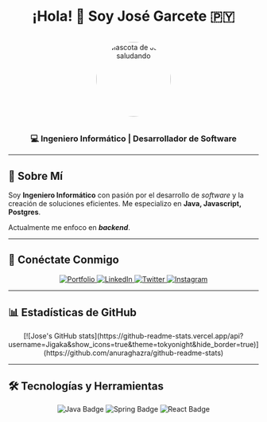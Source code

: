 <div align="center">

# ¡Hola! 👋 Soy José Garcete 🇵🇾

<img src="https://upload.wikimedia.org/wikipedia/commons/5/5d/Duke_%28Java_mascot%29_waving.svg" alt="Mascota de Java saludando" style="width: 150px; height: 150px; border-radius: 50%; object-fit: cover; margin-top: 15px; margin-bottom: 10px;"/>

### 💻 Ingeniero Informático | Desarrollador de Software

</div>

---

## 🎯 Sobre Mí

Soy **Ingeniero Informático** con pasión por el desarrollo de *software* y la creación de soluciones eficientes. Me especializo en **Java, Javascript, Postgres**.

Actualmente me enfoco en ***backend***.

---

## 🔗 Conéctate Conmigo

<p align="center">
  <a href="https://jose-garcete.dev" target="_blank">
    <img src="https://img.shields.io/badge/Portfolio-FF5722?style=for-the-badge&logo=react&logoColor=white" alt="Portfolio"/>
  </a>
  <a href="https://www.linkedin.com/in/jose-garcete/" target="_blank">
    <img src="https://img.shields.io/badge/LinkedIn-0077B5?style=for-the-badge&logo=linkedin&logoColor=white" alt="LinkedIn"/>
  </a>
  <a href="https://twitter.com/jigaka3" target="_blank">
    <img src="https://img.shields.io/badge/Twitter-1DA1F2?style=for-the-badge&logo=twitter&logoColor=white" alt="Twitter"/>
  </a>
  <a href="https://www.instagram.com/josceka" target="_blank">
    <img src="https://img.shields.io/badge/Instagram-E4405F?style=for-the-badge&logo=instagram&logoColor=white" alt="Instagram"/>
  </a>
</p>

---

## 📊 Estadísticas de GitHub

<p align="center">
  [![Jose's GitHub stats](https://github-readme-stats.vercel.app/api?username=Jigaka&show_icons=true&theme=tokyonight&hide_border=true)](https://github.com/anuraghazra/github-readme-stats)
</p>

---

## 🛠️ Tecnologías y Herramientas

<p align="center">
  <img src="https://img.shields.io/badge/Java-007396?style=for-the-badge&logo=java&logoColor=white" alt="Java Badge"/>
  <img src="https://img.shields.io/badge/Spring-6DB33F?style=for-the-badge&logo=spring&logoColor=white" alt="Spring Badge"/>
  <img src="https://img.shields.io/badge/React-61DAFB?style=for-the-badge&logo=react&logoColor=black" alt="React Badge"/>
  </p>

<!--
**Jigaka/Jigaka** is a ✨ _special_ ✨ repository because its `README.md` (this file) appears on your GitHub profile.

Here are some ideas to get you started:

- 🔭 I’m currently working on ...
- 🌱 I’m currently learning ...
- 👯 I’m looking to collaborate on ...
- 🤔 I’m looking for help with ...
- 💬 Ask me about ...
- 📫 How to reach me: ...
- 😄 Pronouns: ...
- ⚡ Fun fact: ...
-->
